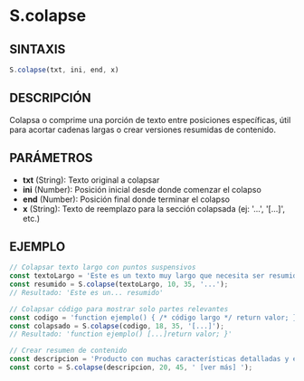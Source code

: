 # S.colapse

## SINTAXIS
```javascript
S.colapse(txt, ini, end, x)
```

## DESCRIPCIÓN
Colapsa o comprime una porción de texto entre posiciones específicas, útil para acortar cadenas largas o crear versiones resumidas de contenido.

## PARÁMETROS
- **txt** (String): Texto original a colapsar
- **ini** (Number): Posición inicial desde donde comenzar el colapso
- **end** (Number): Posición final donde terminar el colapso
- **x** (String): Texto de reemplazo para la sección colapsada (ej: '...', '[...]', etc.)

## EJEMPLO
```javascript
// Colapsar texto largo con puntos suspensivos
const textoLargo = 'Este es un texto muy largo que necesita ser resumido';
const resumido = S.colapse(textoLargo, 10, 35, '...'); 
// Resultado: 'Este es un... resumido'

// Colapsar código para mostrar solo partes relevantes
const codigo = 'function ejemplo() { /* código largo */ return valor; }';
const colapsado = S.colapse(codigo, 18, 35, '[...]');
// Resultado: 'function ejemplo() [...]return valor; }'

// Crear resumen de contenido
const descripcion = 'Producto con muchas características detalladas y especificaciones técnicas';
const corto = S.colapse(descripcion, 20, 45, ' [ver más] ');
```
